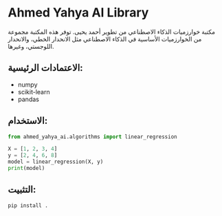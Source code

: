 # Ahmed Yahya AI Library

مكتبة خوارزميات الذكاء الاصطناعي من تطوير أحمد يحيى.
توفر هذه المكتبة مجموعة من الخوارزميات الأساسية في الذكاء الاصطناعي مثل الانحدار الخطي، والانحدار اللوجستي، وغيرها.

## الاعتمادات الرئيسية:
- numpy
- scikit-learn
- pandas

## الاستخدام:

```python
from ahmed_yahya_ai.algorithms import linear_regression

X = [1, 2, 3, 4]
y = [2, 4, 6, 8]
model = linear_regression(X, y)
print(model)
```

## التثبيت:
```bash
pip install .
```